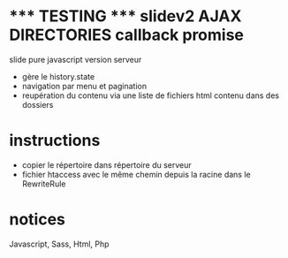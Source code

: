 # *** TESTING ***  slidev2 AJAX DIRECTORIES callback promise 
slide pure javascript version serveur
- gère le history.state
- navigation par menu et pagination
- reupération du contenu via une liste de fichiers html contenu dans des dossiers

# instructions
- copier le répertoire dans répertoire du serveur
- fichier htaccess avec le même chemin depuis la racine dans le RewriteRule

# notices 
Javascript, Sass, Html, Php
